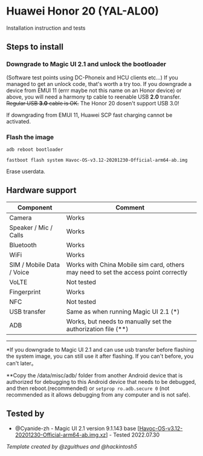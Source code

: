 # Huawei Honor 20 (YAL-AL00)

Installation instruction and tests

## Steps to install
###  Downgrade to Magic UI 2.1 and unlock the bootloader
(Software test points using DC-Phoneix and HCU clients etc...)  If you managed to get an unlock code, that's worth a try too.
If you downgrade a device from EMUI 11 (errr maybe not this name on an Honor device) or above, you will need a harmony tp cable to reenable USB **2.0** transfer. ~~Regular USB **3.0** cable is OK.~~ The Honor 20 dosen't support USB 3.0! 

If downgrading from EMUI 11,  Huawei SCP fast charging cannot be activated.

### Flash the image
`adb reboot bootloader`

`fastboot flash system Havoc-OS-v3.12-20201230-Official-arm64-ab.img`


Erase userdata.
## Hardware support

| Component                 |      Comment                                              |
|---------------------------|-----------------------------------------------------------|
| Camera                    |Works|
| Speaker / Mic / Calls     |Works|
| Bluetooth                 |Works|
| WiFi                      |Works|
| SIM / Mobile Data / Voice |Works with China Mobile sim card, others may need to set the access point correctly|
| VoLTE                     |Not tested|
| Fingerprint               |Works|
| NFC                       |Not tested|
| USB transfer              |Same as when running Magic UI 2.1 (*)|
| ADB                       |Works, but needs to manually set the authorization file (**)|
---
*If you downgrade to Magic UI 2.1 and can use usb transfer before flashing the system image, you can still use it after flashing. If you can't before, you can't later。

**Copy the /data/misc/adb/ folder from another Android device that is authorized for debugging to this Android device that needs to be debugged, and then reboot.(recommended)  or  `setprop ro.adb.secure 0` (not recommended as it allows debugging from any computer and is not safe).
## Tested by
* @Cyanide-zh - Magic UI 2.1 version 9.1.143 base [[Havoc-OS-v3.12-20201230-Official-arm64-ab.img.xz](https://sourceforge.net/projects/havoc-os/files/arm64-ab/Havoc-OS-v3.12-20201230-Official-arm64-ab.img.xz/download)] - Tested 2022.07.30 

_Template created by @zguithues and @hackintosh5_